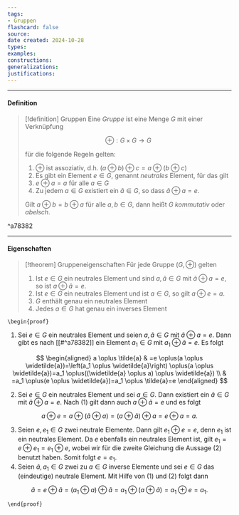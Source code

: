 ```yaml
---
tags:
- Gruppen
flashcard: false
source: 
date created: 2024-10-28
types: 
examples: 
constructions: 
generalizations: 
justifications:
---
```

***
#### Definition

> [!definition] Gruppen
> Eine *Gruppe* ist eine Menge $G$ mit einer Verknüpfung
> 
> $$
> \oplus : G \times G \to G
> $$
> 
> für die folgende Regeln gelten:
> 1. $\oplus$ ist assoziativ, d.h. $(a \oplus b) \oplus c = a \oplus (b \oplus c)$
> 2. Es gibt ein Element $e \in G$, genannt *neutrales* Element, für das gilt
> 	1. $e \oplus a = a$ für alle $a \in G$
> 	2. Zu jedem $a \in G$ existiert ein $\tilde{a} \in G$, so dass $\tilde{a} \oplus a = e$.
> 
> Gilt $a \oplus b = b \oplus a$ für alle $a,b \in G$, dann heißt $G$ *kommutativ* oder *abelsch*.

^a78382

***
#### Eigenschaften

> [!theorem] Gruppeneigenschaften
> Für jede Gruppe $(G, \oplus)$ gelten
> 1. Ist $e \in G$ ein neutrales Element und sind $a, \tilde{a} \in G$ mit $\tilde{a} \oplus a = e$, so ist $a \oplus \tilde{a} = e$.
> 2. Ist $e \in G$ ein neutrales Element und ist $a \in G$, so gilt $a \oplus e = a$.
> 3. $G$ enthält genau ein neutrales Element
> 4. Jedes $a \in G$ hat genau ein inverses Element

`\begin{proof}`
1. Sei $e \in G$ ein neutrales Element und seien $a, \tilde{a} \in G$ mit $\tilde{a} \oplus a=e$. Dann gibt es nach [[#^a78382]]  ein Element $a_1 \in G$ mit $a_1 \oplus \tilde{a}=e$. Es folgt

$$
\begin{aligned}
a \oplus \tilde{a} & =e \oplus(a \oplus \widetilde{a})=\left(a_1 \oplus \widetilde{a}\right) \oplus(a \oplus \widetilde{a})=a_1 \oplus((\widetilde{a} \oplus a) \oplus \widetilde{a}) \\
& =a_1 \oplus(e \oplus \widetilde{a})=a_1 \oplus \tilde{a}=e
\end{aligned}
$$

2. Sei $e \in G$ ein neutrales Element und sei $a \in G$. Dann existiert ein $\tilde{a} \in G$ mit $\tilde{a} \oplus a=e$. Nach (1) gilt dann auch $a \oplus \tilde{a}=e$ und es folgt

$$
a \oplus e=a \oplus(\widetilde{a} \oplus a)=(a \oplus \widetilde{a}) \oplus a=e \oplus a=a .
$$

3. Seien $e, e_1 \in G$ zwei neutrale Elemente. Dann gilt $e_1 \oplus e=e$, denn $e_1$ ist ein neutrales Element. Da $e$ ebenfalls ein neutrales Element ist, gilt $e_1=e \oplus e_1=e_1 \oplus e$, wobei wir für die zweite Gleichung die Aussage (2) benutzt haben. Somit folgt $e=e_1$.
4. Seien $\tilde{a}, a_1 \in G$ zwei zu $a \in G$ inverse Elemente und sei $e \in G$ das (eindeutige) neutrale Element. Mit Hilfe von (1) und (2) folgt dann

$$
\tilde{a}=e \oplus \tilde{a}=\left(a_1 \oplus a\right) \oplus \tilde{a}=a_1 \oplus(a \oplus \tilde{a})=a_1 \oplus e=a_1 .
$$


`\end{proof}`

